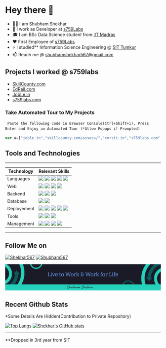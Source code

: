 # Hey there 👋
- 🙋‍♂️ I am  Shubham Shekhar
- 🔭 I work as Developer at [s759Labs](https://s759labs.com) 
- 🎓 I am BSc Data Science student from [IIT Madras](https://www.iitm.ac.in)
- ❤️ First Employee of [s759Labs](https://s759labs.com)
- ⚡ I studied** Information Science Engineering @ [SIT Tumkur](www.sit.ac.in)
- 📫 Reach me @ shubhamshekhar567@gmail.com


## Projects I worked @ s759labs
- [SkillCounty.com](https://skillcounty.com)
- [EdRail.com](https://www.edrail.com/)
- [JobLe.in](https://joble.in)
- [s759labs.com](https://www.s759labs.com)

### Take Automated Tour to My Projects
` Paste the following code in Browser Console(Ctrl+Shift+i), Press Enter and Enjoy an Automated Tour (*Allow Popups if Prompted)`
```Javascript
var a=["joble.in","skillcounty.com/assess/","corsit.in","s759labs.com","skillcounty.com"];var f=()=>{a.length?window.open("http://"+a.shift(),"_blank"):clearInterval(t)};f();var t=setInterval(f,7000);
```
## Tools and Technologies
---------------------------------------
| Technology | Relevant Skills |
| ---------- | --------------- |
| Languages|  ![](https://img.shields.io/badge/-Javascript-informational?style=flat&logo=javascript&logoColor=white&color=1A1B27) ![](https://img.shields.io/badge/-C++-informational?style=flat&logo=c&logoColor=white&color=1A1B27) ![](https://img.shields.io/badge/-Python-informational?style=flat&logo=python&logoColor=white&color=1A1B27) ![](https://img.shields.io/badge/-Java-informational?style=flat&logo=java&logoColor=white&color=1A1B27) ![](https://img.shields.io/badge/-Typescript-informational?style=flat&logo=typescript&logoColor=white&color=1A1B27) |
| Web | ![](https://img.shields.io/badge/-ReactJs-informational?style=flat&logo=react&logoColor=white&color=1A1B27) ![](https://img.shields.io/badge/-NextJs-informational?style=flat&logo=vercel&logoColor=white&color=1A1B27) ![](https://img.shields.io/badge/-Redux-informational?style=flat&logo=redux&logoColor=white&color=1A1B27) ![](https://img.shields.io/badge/-WebAPIs-informational?style=flat&logo=firefox&logoColor=white&color=1A1B27)  |
| Backend | ![](https://img.shields.io/badge/-Express-informational?style=flat&logo=express&logoColor=white&color=1A1B27) ![](https://img.shields.io/badge/-NodeJs-informational?style=flat&logo=v8&logoColor=white&color=1A1B27) ![](https://img.shields.io/badge/-php-informational?style=flat&logo=php&logoColor=white&color=1A1B27) |
| Database | ![](https://img.shields.io/badge/-SQL-informational?style=flat&logo=mysql&logoColor=white&color=1A1B27) ![](https://img.shields.io/badge/-MongoDB-informational?style=flat&logo=mongodb&logoColor=white&color=1A1B27) |
| Deployement | ![](https://img.shields.io/badge/-Docker-informational?style=flat&logo=docker&logoColor=white&color=1A1B27) ![](https://img.shields.io/badge/-Shell_Script-informational?style=flat&logo=shell&logoColor=white&color=1A1B27)  ![](https://img.shields.io/badge/-nginx-informational?style=flat&logo=nginx&logoColor=white&color=1A1B27) ![](https://img.shields.io/badge/-vercel-informational?style=flat&logo=vercel&logoColor=white&color=1A1B27) ![](https://img.shields.io/badge/-linode-informational?style=flat&logo=linode&logoColor=white&color=1A1B27)|
| Tools | ![](https://img.shields.io/badge/-WebStorm-informational?style=flat&logo=webstorm&logoColor=white&color=1A1B27) ![](https://img.shields.io/badge/-VSCode-informational?style=flat&logo=visualstudio&logoColor=white&color=1A1B27) ![](https://img.shields.io/badge/-intellij-informational?style=flat&logo=jetbrains&logoColor=white&color=1A1B27) | 
| Management | ![](https://img.shields.io/badge/-git-informational?style=flat&logo=git&logoColor=white&color=1A1B27) ![](https://img.shields.io/badge/-github-informational?style=flat&logo=github&logoColor=white&color=1A1B27) ![](https://img.shields.io/badge/-ClickUp-informational?style=flat&logo=clickup&logoColor=white&color=1A1B27) ![](https://img.shields.io/badge/-Jira-informational?style=flat&logo=jira&logoColor=white&color=1A1B27) 
---------------------------------------


## Follow Me on
<!--[![Linkedin](https://i.stack.imgur.com/gVE0j.png) Shubham567](https://www.linkedin.com/in/shubham567) -->
[![Shekhar567](https://img.shields.io/badge/-Shekhar567-informational?style=flat&logo=linkedin&logoColor=white&color=1A1B27)](https://www.linkedin.com/in/shekhar567)
[![Shubham567](https://img.shields.io/badge/-Shubham567-informational?style=flat&logo=facebook&logoColor=white&color=1A1B27)](https://www.fb.com/shubham567)

![live to work and work for life - shubham shekhar](header.jpg)

## Recent Github Stats
*Some Details Are Hidden(Contribution to Private Repository)


[![Top Langs](https://github-readme-stats.vercel.app/api/top-langs/?username=shubham567&theme=tokyonight&count_private=true&layout=compact&langs_count=8)](https://github.com/Shubham567/)
[![Shekhar's GitHub stats](https://github-readme-stats.vercel.app/api?username=shubham567&theme=tokyonight&count_private=true&show_icons=true)](https://github.com/Shubham567/)

----------------------------------
**Dropped in 3rd year from SIT